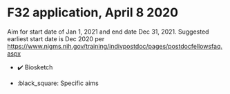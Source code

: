 # F32 application, April 8 2020

Aim for start date of Jan 1, 2021 and end date Dec 31, 2021.
Suggested earliest start date is Dec 2020 per https://www.nigms.nih.gov/training/indivpostdoc/pages/postdocfellowsfaq.aspx


- :heavy_check_mark: Biosketch

- :black_square: Specific aims

